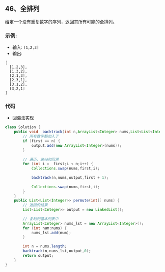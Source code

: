 ## 46、全排列
给定一个没有重复数字的序列，返回其所有可能的全排列。

### 示例:

- 输入: `[1,2,3]`
- 输出:
```
[
  [1,2,3],
  [1,3,2],
  [2,1,3],
  [2,3,1],
  [3,1,2],
  [3,2,1]
]
```
<!-- 来源：力扣（LeetCode）
链接：https://leetcode-cn.com/problems/permutations
著作权归领扣网络所有。商业转载请联系官方授权，非商业转载请注明出处。 -->

### 代码
- 回溯法实现
```java
class Solution {
    public void  backtrack(int n,ArrayList<Integer> nums,List<List<Integer>> output,int first) {
        // 所有数字都加入了
        if (first == n) {
            output.add(new ArrayList<Integer>(nums));
        }
        
        // 遍历，递归和回溯
        for (int i =  first;i < n;i++) {
            Collections.swap(nums,first,i);
            
            backtrack(n,nums,output,first + 1);
            
            Collections.swap(nums,first,i);
        }
    }
    public List<List<Integer>> permute(int[] nums) {
        // 返回的结果
        List<List<Integer>> output = new LinkedList();
        
        // 复制到基本列表中
        ArrayList<Integer> nums_lst = new ArrayList<Integer>();
        for (int num:nums) {
            nums_lst.add(num);
        }
        
        int n = nums.length;
        backtrack(n,nums_lst,output,0);
        return output;
    }
}
```